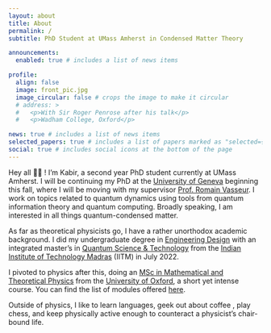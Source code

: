 ```yaml
---
layout: about
title: About
permalink: /
subtitle: PhD Student at UMass Amherst in Condensed Matter Theory

announcements:
  enabled: true # includes a list of news items

profile:
  align: false
  image: front_pic.jpg
  image_circular: false # crops the image to make it circular
  # address: >
  #   <p>With Sir Roger Penrose after his talk</p>
  #   <p>Wadham College, Oxford</p>

news: true # includes a list of news items
selected_papers: true # includes a list of papers marked as "selected={true}"
social: true # includes social icons at the bottom of the page
---
```


Hey all 👋🏾 ! I’m Kabir, a second year PhD student currently at UMass Amherst. I will be continuing my PhD at the [University of Geneva](https://www.unige.ch/sciences/physique/theorique/en/) beginning this fall, where I will be moving with my supervisor [Prof. Romain Vasseur](https://sites.google.com/view/romain-vasseur/home). I work on topics related to quantum dynamics using tools from quantum information theory and quantum computing. Broadly speaking, I am interested in all things quantum-condensed matter. 

As far as theoretical physicists go, I have a rather unorthodox academic background. I did my undergraduate degree in [Engineering Design](https://ed.iitm.ac.in/) with an integrated master’s in [Quantum Science & Technology](https://quantum.iitm.ac.in/programmes/) from the [Indian Institute of Technology Madras](https://www.iitm.ac.in/) (IITM) in July 2022.

I pivoted to physics after this, doing an [MSc in Mathematical and Theoretical Physics](https://www.ox.ac.uk/admissions/graduate/courses/msc-mathematical-and-theoretical-physics) from the [University of Oxford](https://www.ox.ac.uk/), a short yet intense course. You can find the list of modules offered [here](https://drive.google.com/file/d/1BhJ5_GwTvyxnIryoCewyi_9W5hqgMzjX/view?usp=sharing).

<!-- Recently my interests have shifted towards studying quantum information theoretic aspects in condensed matter physics. This is the broad area of my dissertation at Oxford. -->

Outside of physics, I like to learn languages, geek out about coffee , play chess, and keep physically active enough to counteract a physicist’s chair-bound life.


<!-- Write your biography here. Tell the world about yourself. Link to your favorite [subreddit](http://reddit.com). You can put a picture in, too. The code is already in, just name your picture `prof_pic.jpg` and put it in the `img/` folder.

Put your address / P.O. box / other info right below your picture. You can also disable any these elements by editing `profile` property of the YAML header of your `_pages/about.md`. Edit `_bibliography/papers.bib` and Jekyll will render your [publications page](/al-folio/publications/) automatically.

Link to your social media connections, too. This theme is set up to use [Font Awesome icons](http://fortawesome.github.io/Font-Awesome/) and [Academicons](https://jpswalsh.github.io/academicons/), like the ones below. Add your Facebook, Twitter, LinkedIn, Google Scholar, or just disable all of them. -->
